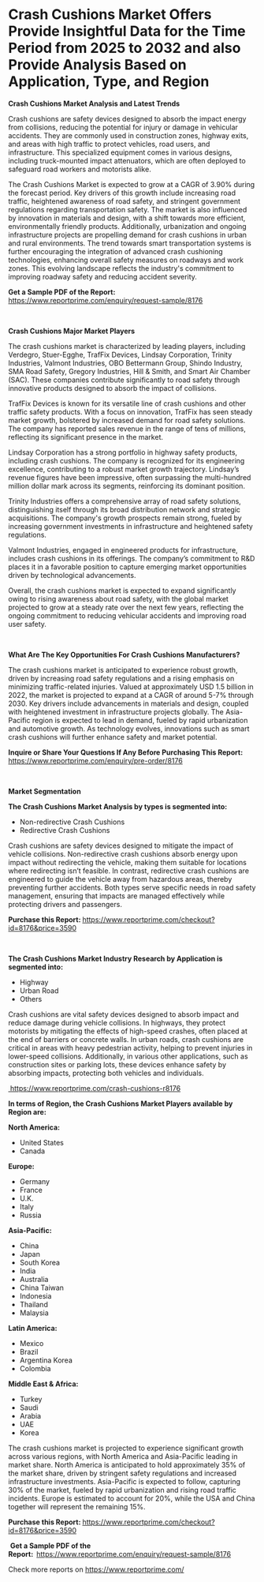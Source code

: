 <p><h1>Crash Cushions Market Offers Provide Insightful Data for the Time Period from 2025 to 2032 and also Provide Analysis Based on Application, Type, and Region</h1></p><p><strong>Crash Cushions Market Analysis and Latest Trends</strong></p>
<p><p>Crash cushions are safety devices designed to absorb the impact energy from collisions, reducing the potential for injury or damage in vehicular accidents. They are commonly used in construction zones, highway exits, and areas with high traffic to protect vehicles, road users, and infrastructure. This specialized equipment comes in various designs, including truck-mounted impact attenuators, which are often deployed to safeguard road workers and motorists alike.</p><p>The Crash Cushions Market is expected to grow at a CAGR of 3.90% during the forecast period. Key drivers of this growth include increasing road traffic, heightened awareness of road safety, and stringent government regulations regarding transportation safety. The market is also influenced by innovation in materials and design, with a shift towards more efficient, environmentally friendly products. Additionally, urbanization and ongoing infrastructure projects are propelling demand for crash cushions in urban and rural environments. The trend towards smart transportation systems is further encouraging the integration of advanced crash cushioning technologies, enhancing overall safety measures on roadways and work zones. This evolving landscape reflects the industry's commitment to improving roadway safety and reducing accident severity.</p></p>
<p><strong>Get a Sample PDF of the Report:&nbsp;</strong> <a href="https://www.reportprime.com/enquiry/request-sample/8176?utm_campaign=3357&utm_medium=2&utm_source=Github&utm_content=ia&utm_term=19032025&utm_id=crash-cushions">https://www.reportprime.com/enquiry/request-sample/8176</a></p>
<p>&nbsp;</p>
<p><strong>Crash Cushions Major Market Players</strong></p>
<p><p>The crash cushions market is characterized by leading players, including Verdegro, Stuer-Egghe, TrafFix Devices, Lindsay Corporation, Trinity Industries, Valmont Industries, OBO Bettermann Group, Shindo Industry, SMA Road Safety, Gregory Industries, Hill & Smith, and Smart Air Chamber (SAC). These companies contribute significantly to road safety through innovative products designed to absorb the impact of collisions.</p><p>TrafFix Devices is known for its versatile line of crash cushions and other traffic safety products. With a focus on innovation, TrafFix has seen steady market growth, bolstered by increased demand for road safety solutions. The company has reported sales revenue in the range of tens of millions, reflecting its significant presence in the market.</p><p>Lindsay Corporation has a strong portfolio in highway safety products, including crash cushions. The company is recognized for its engineering excellence, contributing to a robust market growth trajectory. Lindsay’s revenue figures have been impressive, often surpassing the multi-hundred million dollar mark across its segments, reinforcing its dominant position.</p><p>Trinity Industries offers a comprehensive array of road safety solutions, distinguishing itself through its broad distribution network and strategic acquisitions. The company's growth prospects remain strong, fueled by increasing government investments in infrastructure and heightened safety regulations.</p><p>Valmont Industries, engaged in engineered products for infrastructure, includes crash cushions in its offerings. The company’s commitment to R&D places it in a favorable position to capture emerging market opportunities driven by technological advancements.</p><p>Overall, the crash cushions market is expected to expand significantly owing to rising awareness about road safety, with the global market projected to grow at a steady rate over the next few years, reflecting the ongoing commitment to reducing vehicular accidents and improving road user safety.</p></p>
<p>&nbsp;</p>
<p><strong>What Are The Key Opportunities For Crash Cushions Manufacturers?</strong></p>
<p><p>The crash cushions market is anticipated to experience robust growth, driven by increasing road safety regulations and a rising emphasis on minimizing traffic-related injuries. Valued at approximately USD 1.5 billion in 2022, the market is projected to expand at a CAGR of around 5-7% through 2030. Key drivers include advancements in materials and design, coupled with heightened investment in infrastructure projects globally. The Asia-Pacific region is expected to lead in demand, fueled by rapid urbanization and automotive growth. As technology evolves, innovations such as smart crash cushions will further enhance safety and market potential.</p></p>
<p><strong>Inquire or Share Your Questions If Any Before Purchasing This Report:</strong> <a href="https://www.reportprime.com/enquiry/pre-order/8176?utm_campaign=3357&utm_medium=2&utm_source=Github&utm_content=ia&utm_term=19032025&utm_id=crash-cushions">https://www.reportprime.com/enquiry/pre-order/8176</a></p>
<p>&nbsp;</p>
<p><strong>Market Segmentation</strong></p>
<p><strong>The Crash Cushions Market Analysis by types is segmented into:</strong></p>
<p><ul><li>Non-redirective Crash Cushions</li><li>Redirective Crash Cushions</li></ul></p>
<p><p>Crash cushions are safety devices designed to mitigate the impact of vehicle collisions. Non-redirective crash cushions absorb energy upon impact without redirecting the vehicle, making them suitable for locations where redirecting isn’t feasible. In contrast, redirective crash cushions are engineered to guide the vehicle away from hazardous areas, thereby preventing further accidents. Both types serve specific needs in road safety management, ensuring that impacts are managed effectively while protecting drivers and passengers.</p></p>
<p><strong>Purchase this Report:&nbsp;</strong><a href="https://www.reportprime.com/checkout?id=8176&price=3590&utm_campaign=3357&utm_medium=2&utm_source=Github&utm_content=ia&utm_term=19032025&utm_id=crash-cushions">https://www.reportprime.com/checkout?id=8176&price=3590</a></p>
<p>&nbsp;</p>
<p><strong>The Crash Cushions Market Industry Research by Application is segmented into:</strong></p>
<p><ul><li>Highway</li><li>Urban Road</li><li>Others</li></ul></p>
<p><p>Crash cushions are vital safety devices designed to absorb impact and reduce damage during vehicle collisions. In highways, they protect motorists by mitigating the effects of high-speed crashes, often placed at the end of barriers or concrete walls. In urban roads, crash cushions are critical in areas with heavy pedestrian activity, helping to prevent injuries in lower-speed collisions. Additionally, in various other applications, such as construction sites or parking lots, these devices enhance safety by absorbing impacts, protecting both vehicles and individuals.</p></p>
<p><a href="https://www.reportprime.com/crash-cushions-r8176?utm_campaign=3357&utm_medium=2&utm_source=Github&utm_content=ia&utm_term=19032025&utm_id=crash-cushions">&nbsp;https://www.reportprime.com/crash-cushions-r8176</a></p>
<p><strong>In terms of Region, the Crash Cushions Market Players available by Region are:</strong></p>
<p>
    <p> <strong> North America: </strong>
        <ul>
            <li>United States</li>
            <li>Canada</li>
        </ul>
        </p> 
    <p> <strong> Europe: </strong>
        <ul>
            <li>Germany</li>
            <li>France</li>
            <li>U.K.</li>
            <li>Italy</li>
            <li>Russia</li>
        </ul>
        </p> 
    <p> <strong> Asia-Pacific: </strong>
        <ul>
            <li>China</li>
            <li>Japan</li>
            <li>South Korea</li>
            <li>India</li>
            <li>Australia</li>
            <li>China Taiwan</li>
            <li>Indonesia</li>
            <li>Thailand</li>
            <li>Malaysia</li>
        </ul>
        </p> 
    <p> <strong> Latin America: </strong>
        <ul>
            <li>Mexico</li>
            <li>Brazil</li>
            <li>Argentina Korea</li>
            <li>Colombia</li>
        </ul>
        </p> 
    <p> <strong> Middle East & Africa: </strong>
        <ul>
            <li>Turkey</li>
            <li>Saudi</li>
            <li>Arabia</li>
            <li>UAE</li>
            <li>Korea</li>
        </ul>
    </p>
    </p>
<p><p>The crash cushions market is projected to experience significant growth across various regions, with North America and Asia-Pacific leading in market share. North America is anticipated to hold approximately 35% of the market share, driven by stringent safety regulations and increased infrastructure investments. Asia-Pacific is expected to follow, capturing 30% of the market, fueled by rapid urbanization and rising road traffic incidents. Europe is estimated to account for 20%, while the USA and China together will represent the remaining 15%.</p></p>
<p><strong>Purchase this Report: </strong><a href="https://www.reportprime.com/checkout?id=8176&price=3590&utm_campaign=3357&utm_medium=2&utm_source=Github&utm_content=ia&utm_term=19032025&utm_id=crash-cushions">https://www.reportprime.com/checkout?id=8176&price=3590</a></p>
<p>&nbsp;<strong>Get a Sample PDF of the Report:&nbsp;&nbsp;</strong><a href="https://www.reportprime.com/enquiry/request-sample/8176?utm_campaign=3357&utm_medium=2&utm_source=Github&utm_content=ia&utm_term=19032025&utm_id=crash-cushions">https://www.reportprime.com/enquiry/request-sample/8176</a></p>
<p><strong></strong></p>
<p>Check more reports on <a href="https://www.reportprime.com/?utm_campaign=3357&utm_medium=2&utm_source=Github&utm_content=ia&utm_term=19032025&utm_id=crash-cushions">https://www.reportprime.com/</a></p>